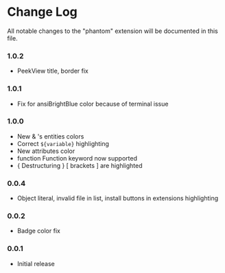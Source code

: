 # Change Log

All notable changes to the "phantom" extension will be documented in this file.

### 1.0.2

- PeekView title, border fix

### 1.0.1

- Fix for ansiBrightBlue color because of terminal issue

### 1.0.0

-   New <tag> & <Component/>'s entities colors
-   Correct `${variable}` highlighting
-   New attributes color
-   function Function keyword now supported
-   { Destructuring } [ brackets ] are highlighted

### 0.0.4

-   Object literal, invalid file in list, install buttons in extensions highlighting

### 0.0.2

-   Badge color fix

### 0.0.1

-   Initial release
